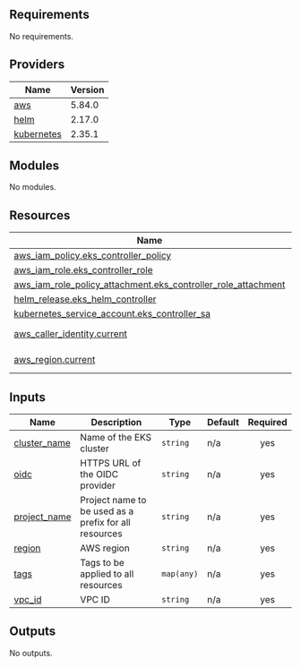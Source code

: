 <!-- BEGIN_TF_DOCS -->
## Requirements

No requirements.

## Providers

| Name | Version |
|------|---------|
| <a name="provider_aws"></a> [aws](#provider\_aws) | 5.84.0 |
| <a name="provider_helm"></a> [helm](#provider\_helm) | 2.17.0 |
| <a name="provider_kubernetes"></a> [kubernetes](#provider\_kubernetes) | 2.35.1 |

## Modules

No modules.

## Resources

| Name | Type |
|------|------|
| [aws_iam_policy.eks_controller_policy](https://registry.terraform.io/providers/hashicorp/aws/latest/docs/resources/iam_policy) | resource |
| [aws_iam_role.eks_controller_role](https://registry.terraform.io/providers/hashicorp/aws/latest/docs/resources/iam_role) | resource |
| [aws_iam_role_policy_attachment.eks_controller_role_attachment](https://registry.terraform.io/providers/hashicorp/aws/latest/docs/resources/iam_role_policy_attachment) | resource |
| [helm_release.eks_helm_controller](https://registry.terraform.io/providers/hashicorp/helm/latest/docs/resources/release) | resource |
| [kubernetes_service_account.eks_controller_sa](https://registry.terraform.io/providers/hashicorp/kubernetes/latest/docs/resources/service_account) | resource |
| [aws_caller_identity.current](https://registry.terraform.io/providers/hashicorp/aws/latest/docs/data-sources/caller_identity) | data source |
| [aws_region.current](https://registry.terraform.io/providers/hashicorp/aws/latest/docs/data-sources/region) | data source |

## Inputs

| Name | Description | Type | Default | Required |
|------|-------------|------|---------|:--------:|
| <a name="input_cluster_name"></a> [cluster\_name](#input\_cluster\_name) | Name of the EKS cluster | `string` | n/a | yes |
| <a name="input_oidc"></a> [oidc](#input\_oidc) | HTTPS URL of the OIDC provider | `string` | n/a | yes |
| <a name="input_project_name"></a> [project\_name](#input\_project\_name) | Project name to be used as a prefix for all resources | `string` | n/a | yes |
| <a name="input_region"></a> [region](#input\_region) | AWS region | `string` | n/a | yes |
| <a name="input_tags"></a> [tags](#input\_tags) | Tags to be applied to all resources | `map(any)` | n/a | yes |
| <a name="input_vpc_id"></a> [vpc\_id](#input\_vpc\_id) | VPC ID | `string` | n/a | yes |

## Outputs

No outputs.
<!-- END_TF_DOCS -->